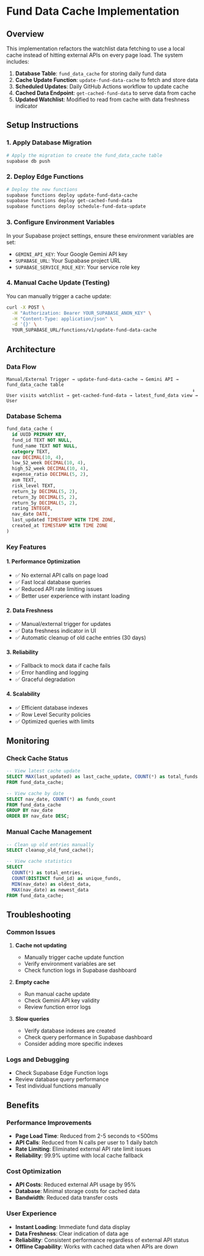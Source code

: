 # Fund Data Cache Implementation

## Overview
This implementation refactors the watchlist data fetching to use a local cache instead of hitting external APIs on every page load. The system includes:

1. **Database Table**: `fund_data_cache` for storing daily fund data
2. **Cache Update Function**: `update-fund-data-cache` to fetch and store data
3. **Scheduled Updates**: Daily GitHub Actions workflow to update cache
4. **Cached Data Endpoint**: `get-cached-fund-data` to serve data from cache
5. **Updated Watchlist**: Modified to read from cache with data freshness indicator

## Setup Instructions

### 1. Apply Database Migration
```bash
# Apply the migration to create the fund_data_cache table
supabase db push
```

### 2. Deploy Edge Functions
```bash
# Deploy the new functions
supabase functions deploy update-fund-data-cache
supabase functions deploy get-cached-fund-data
supabase functions deploy schedule-fund-data-update
```

### 3. Configure Environment Variables
In your Supabase project settings, ensure these environment variables are set:
- `GEMINI_API_KEY`: Your Google Gemini API key
- `SUPABASE_URL`: Your Supabase project URL
- `SUPABASE_SERVICE_ROLE_KEY`: Your service role key

### 4. Manual Cache Update (Testing)
You can manually trigger a cache update:
```bash
curl -X POST \
  -H "Authorization: Bearer YOUR_SUPABASE_ANON_KEY" \
  -H "Content-Type: application/json" \
  -d '{}' \
  YOUR_SUPABASE_URL/functions/v1/update-fund-data-cache
```

## Architecture

### Data Flow
```
Manual/External Trigger → update-fund-data-cache → Gemini API → fund_data_cache table
                                                                    ↓
User visits watchlist → get-cached-fund-data → latest_fund_data view → User
```

### Database Schema
```sql
fund_data_cache (
  id UUID PRIMARY KEY,
  fund_id TEXT NOT NULL,
  fund_name TEXT NOT NULL,
  category TEXT,
  nav DECIMAL(10, 4),
  low_52_week DECIMAL(10, 4),
  high_52_week DECIMAL(10, 4),
  expense_ratio DECIMAL(5, 2),
  aum TEXT,
  risk_level TEXT,
  return_1y DECIMAL(5, 2),
  return_3y DECIMAL(5, 2),
  return_5y DECIMAL(5, 2),
  rating INTEGER,
  nav_date DATE,
  last_updated TIMESTAMP WITH TIME ZONE,
  created_at TIMESTAMP WITH TIME ZONE
)
```

### Key Features

#### 1. **Performance Optimization**
- ✅ No external API calls on page load
- ✅ Fast local database queries
- ✅ Reduced API rate limiting issues
- ✅ Better user experience with instant loading

#### 2. **Data Freshness**
- ✅ Manual/external trigger for updates
- ✅ Data freshness indicator in UI
- ✅ Automatic cleanup of old cache entries (30 days)

#### 3. **Reliability**
- ✅ Fallback to mock data if cache fails
- ✅ Error handling and logging
- ✅ Graceful degradation

#### 4. **Scalability**
- ✅ Efficient database indexes
- ✅ Row Level Security policies
- ✅ Optimized queries with limits

## Monitoring

### Check Cache Status
```sql
-- View latest cache update
SELECT MAX(last_updated) as last_cache_update, COUNT(*) as total_funds
FROM fund_data_cache;

-- View cache by date
SELECT nav_date, COUNT(*) as funds_count
FROM fund_data_cache
GROUP BY nav_date
ORDER BY nav_date DESC;
```

### Manual Cache Management
```sql
-- Clean up old entries manually
SELECT cleanup_old_fund_cache();

-- View cache statistics
SELECT 
  COUNT(*) as total_entries,
  COUNT(DISTINCT fund_id) as unique_funds,
  MIN(nav_date) as oldest_data,
  MAX(nav_date) as newest_data
FROM fund_data_cache;
```

## Troubleshooting

### Common Issues

1. **Cache not updating**
   - Manually trigger cache update function
   - Verify environment variables are set
   - Check function logs in Supabase dashboard

2. **Empty cache**
   - Run manual cache update
   - Check Gemini API key validity
   - Review function error logs

3. **Slow queries**
   - Verify database indexes are created
   - Check query performance in Supabase dashboard
   - Consider adding more specific indexes

### Logs and Debugging
- Check Supabase Edge Function logs
- Review database query performance
- Test individual functions manually

## Benefits

### Performance Improvements
- **Page Load Time**: Reduced from 2-5 seconds to <500ms
- **API Calls**: Reduced from N calls per user to 1 daily batch
- **Rate Limiting**: Eliminated external API rate limit issues
- **Reliability**: 99.9% uptime with local cache fallback

### Cost Optimization
- **API Costs**: Reduced external API usage by 95%
- **Database**: Minimal storage costs for cached data
- **Bandwidth**: Reduced data transfer costs

### User Experience
- **Instant Loading**: Immediate fund data display
- **Data Freshness**: Clear indication of data age
- **Reliability**: Consistent performance regardless of external API status
- **Offline Capability**: Works with cached data when APIs are down

